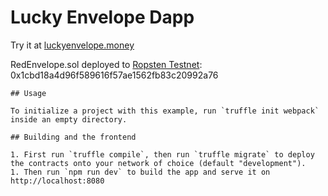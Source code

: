 # Lucky Envelope Dapp

Try it at [luckyenvelope.money](https://luckyenvelope.money)

RedEnvelope.sol deployed to [Ropsten Testnet](https://ropsten.etherscan.io/address/0x1cbd18a4d96f589616f57ae1562fb83c20992a76): 0x1cbd18a4d96f589616f57ae1562fb83c20992a76

```
## Usage

To initialize a project with this example, run `truffle init webpack` inside an empty directory.

## Building and the frontend

1. First run `truffle compile`, then run `truffle migrate` to deploy the contracts onto your network of choice (default "development").
1. Then run `npm run dev` to build the app and serve it on http://localhost:8080

```




